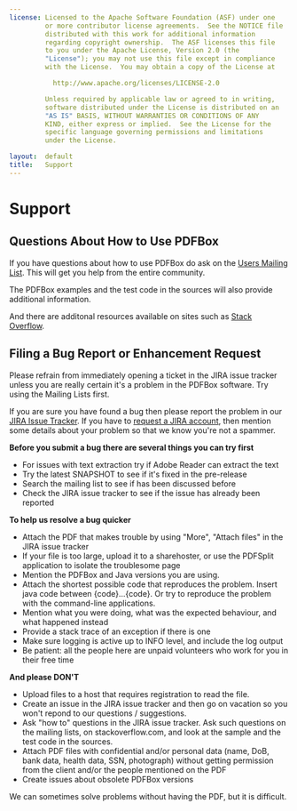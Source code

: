 ```yaml
---
license: Licensed to the Apache Software Foundation (ASF) under one
         or more contributor license agreements.  See the NOTICE file
         distributed with this work for additional information
         regarding copyright ownership.  The ASF licenses this file
         to you under the Apache License, Version 2.0 (the
         "License"); you may not use this file except in compliance
         with the License.  You may obtain a copy of the License at

           http://www.apache.org/licenses/LICENSE-2.0

         Unless required by applicable law or agreed to in writing,
         software distributed under the License is distributed on an
         "AS IS" BASIS, WITHOUT WARRANTIES OR CONDITIONS OF ANY
         KIND, either express or implied.  See the License for the
         specific language governing permissions and limitations
         under the License.

layout:  default
title:   Support
---
```


# Support

## Questions About How to Use PDFBox

If you have questions about how to use PDFBox do ask on the [Users Mailing List](/mailinglists.html "Subscribe to Mailing List"). This will get you help from the entire community.

The PDFBox examples and the test code in the sources will also provide additional information.

And there are additonal resources available on sites such as [Stack Overflow](http://stackoverflow.com/search?q=pdfbox).


## Filing a Bug Report or Enhancement Request

<p class="alert alert-info">Please refrain from immediately opening a ticket in the JIRA issue tracker unless
you are really certain it's a problem in the PDFBox software. Try using the Mailing Lists first.</p>

If you are sure you have found a bug then please report the problem in our
[JIRA Issue Tracker](https://issues.apache.org/jira/browse/PDFBOX). If you have to [request a JIRA account](https://selfserve.apache.org/jira-account.html), then mention some details about your problem so that we know you're not a spammer.

**Before you submit a bug there are several things you can try first**

 - For issues with text extraction try if Adobe Reader can extract the text
 - Try the latest SNAPSHOT to see if it's fixed in the pre-release
 - Search the mailing list to see if has been discussed before
 - Check the JIRA issue tracker to see if the issue has already been reported

**To help us resolve a bug quicker**

 - Attach the PDF that makes trouble by using "More", "Attach files" in the JIRA issue tracker
 - If your file is too large, upload it to a sharehoster, or use the PDFSplit application to isolate the troublesome page
 - Mention the PDFBox and Java versions you are using.
 - Attach the shortest possible code that reproduces the problem. Insert java code between {code}...{code}. Or try to reproduce the problem with the command-line applications.
 - Mention what you were doing, what was the expected behaviour, and what happened instead
 - Provide a stack trace of an exception if there is one
 - Make sure logging is active up to INFO level, and include the log output
 - Be patient: all the people here are unpaid volunteers who work for you in their free time

**And please DON'T**

 - Upload files to a host that requires registration to read the file.
 - Create an issue in the JIRA issue tracker and then go on vacation so you won't repond to our questions / suggestions.
 - Ask "how to" questions in the JIRA issue tracker. Ask such questions on the mailing lists, on stackoverflow.com, and look at the sample and the test code in the sources.
 - Attach PDF files with confidential and/or personal data (name, DoB, bank data, health data, SSN, photograph) without getting permission from the client and/or the people mentioned on the PDF
 - Create issues about obsolete PDFBox versions

<p class="alert alert-info">We can sometimes solve problems without having the PDF, but it is difficult.</p>
